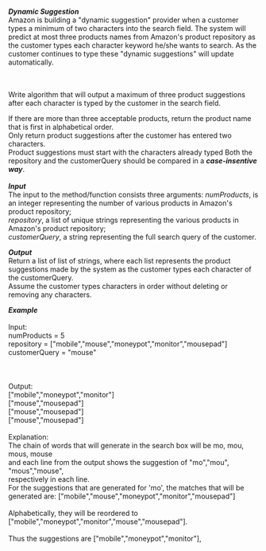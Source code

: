 ***Dynamic Suggestion***
<br/>
Amazon is building a "dynamic suggestion" provider when a customer types a minimum of two characters
into the search field. The system will predict at most three products names from Amazon's product repository
 as the customer types each character keyword he/she  wants to search. As the customer continues to type
 these "dynamic suggestions" will update automatically.
 
<br/><br/>
Write algorithm that will output a maximum of three product suggestions after each character
is typed by the customer in the search field.

If there are more than three acceptable products, return the product name that is first in alphabetical order.<br/>
Only return product suggestions after the customer has entered two characters.<br/>
Product suggestions must start with the characters already typed Both the repository
and the customerQuery should be compared  in a ***case-insentive way***.
<br/><br/>
***Input***<br/>
The input to the method/function consists three arguments:
_numProducts_, is an integer representing the number of various products in Amazon's product repository;<br/>
_repository_, a list of unique strings representing the various products in Amazon's product repository;<br/>
_customerQuery_, a string representing the full search query of the customer.

***Output***<br/>
Return a list of list of strings, where each list represents the product suggestions made by the system
as the customer types each character of the customerQuery.<br/>
Assume the customer types characters in order without deleting or removing any characters.

***Example***<br/><br/>
Input:<br/>
numProducts = 5<br/>
repository = ["mobile","mouse","moneypot","monitor","mousepad"]<br/>
customerQuery = "mouse"<br/><br/>
<br/><br/>
Output:<br/>
["mobile","moneypot","monitor"]<br/>
["mouse","mousepad"]<br/>
["mouse","mousepad"]<br/>
["mouse","mousepad"]
<br/><br/>
Explanation:<br/>
The chain of words that will generate in the search box will be mo, mou, mous, mouse<br/>
and each line from the output shows the suggestion of "mo","mou", "mous","mouse",<br/>
respectively in each line.<br/>
For the suggestions that are generated for 'mo', the matches that will be generated are:
["mobile","mouse","moneypot","monitor","mousepad"]<br/><br/>
Alphabetically, they will be reordered to ["mobile","moneypot","monitor","mouse","mousepad"]. <br/><br/>
Thus the suggestions are ["mobile","moneypot","monitor"],
